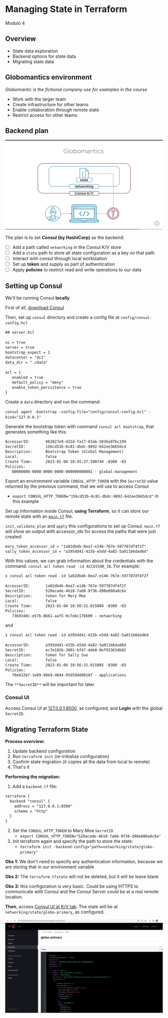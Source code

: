 # Managing State in Terraform
Modulo 4

## Overview

- State data exploration
- Backend options for state data
- Migrating state data

## Globomantics environment
*Globomantic is the fictional company use for examples in the course*

* Work with the larger team
* Create infrastructure for other teams
* Enable collaboration through remote state
* Restrict access for other teams

## Backend plan

![Backend plan](./../assets/globomantics_backend_plan.png)

The plan is to set **Consul (by HashiCorp)** as the backend:
- [ ] Add a path called `networking` in the Consul K/V store
- [ ] Add a `state` path to store all state configuration as a key on that path
- [ ] Interact with consul through local workstation
- [ ] Set up **token** and supply as part of authentication
- [ ] Apply **policies** to restrict read and write operations to our data

## Setting up Consul

We'll be running Consul **locally**

First of all, [download Consul](https://developer.hashicorp.com/consul/downloads)

Then, set up `consul` directory and create a config file at `config/consul-config.hcl`
```
## server.hcl

ui = true
server = true
bootstrap_expect = 1
datacenter = "dc1"
data_dir = "./data"

acl = {
   enabled = true
   default_policy = "deny"
   enable_token_persistence = true
}
```

Create a `data` directory and run the command: 

`consul agent -bootstrap -config-file="config/consul-config.hcl" -bind="127.0.0.1"`

Generate the bootstrap token with command `consul acl bootstrap`, that generates something like this:
```
AccessorID:       962827e9-d32d-fa17-83ab-5836a97bc199
SecretID:         156cd53b-6c81-dbdc-9892-642ee3665dcd
Description:      Bootstrap Token (Global Management)
Local:            false
Create Time:      2023-01-04 18:45:37.590744 -0300 -03
Policies:
   00000000-0000-0000-0000-000000000001 - global-management
```

Export an environment variable `CONSUL_HTTP_TOKEN` with the `SecretID` value returned by the previous command, that we will use to access Consul
   - `export CONSUL_HTTP_TOKEN="156cd53b-6c81-dbdc-9892-642ee3665dcd"` in this example

Set up information inside Consul, **using Terraform**, so it can store our remote state with an [`main.tf`](./consul/main.tf) file.

`init`, `validate`, `plan` and `apply` this configurations to set up Consul. `main.tf` will show an output with accessor_ids for access the paths that were just created:

```
mary_token_accessor_id = "1a02db4b-0ea7-e146-767e-597787df4f2f"
sally_token_accessor_id = "a395dd41-415b-e5dd-4a82-5a011b6dad6d"
```

With this values, we can grab information about the credentials with the command: `consul acl token read -id ACCESSOR_ID`. For example:

```
❯ consul acl token read -id 1a02db4b-0ea7-e146-767e-597787df4f2f

AccessorID:       1a02db4b-0ea7-e146-767e-597787df4f2f
SecretID:         520acade-4610-7a68-9f36-d98e680a8c6e
Description:      token for Mary Moe
Local:            false
Create Time:      2023-01-04 18:56:31.015084 -0300 -03
Policies:
   73b9340c-e57b-8b61-aaf5-9c7e6c176b09 - networking
```

and

```
❯ consul acl token read -id a395dd41-415b-e5dd-4a82-5a011b6dad6d

AccessorID:       a395dd41-415b-e5dd-4a82-5a011b6dad6d
SecretID:         ec7e1826-3801-bf67-4de0-0ef933634b82
Description:      token for Sally Sue
Local:            false
Create Time:      2023-01-04 18:56:31.015085 -0300 -03
Policies:
   f8e632b7-1e09-99e9-d844-95d5ddd80187 - applications
```

The `**SecretID**` will be important for later.

### Consul UI

Access Consul UI at [127.0.0.1:8500](http://127.0.0.1:8500/ui/dc1/services), as configured, and **LogIn** with the global `SecretID`.

## Migrating Terraform State

**Process overview:**
 1. Update backend configuration
 2. Run `terraform init` (re-initialize configuration)
 3. Confirm state migration (it copies all the data from local to remote)
 4. That's it

**Performing the migration:**
1. Add a `backend.tf` file:
```
terraform {
  backend "consul" {
    address = "127.0.0.1:8500"
    scheme = "http"
  }
}
```
2. Set the `CONSUL_HTTP_TOKEN` to Mary Moe `SecretID`
   - `export CONSUL_HTTP_TOKEN="520acade-4610-7a68-9f36-d98e680a8c6e"`
3. Init terraform again and specify the path to store the state:
   - `terraform init -backend-config="path=networking/state/globo-primary"`


**Obs 1:** We don't need to specify any authentication information, because we are storing that in our environment variable

**Obs 2:** The `terraform.tfstate` will not be deleted, but it will be leave blank

**Obs 3:** this configuration is very basic. Could be using HTTPS to communicate with Consul and the Consul Server could be at a real remote location.

**Then**, access [Consul UI at K/V tab](http://127.0.0.1:8500/ui/dc1/kv). The state will be at `networking/state/globo-primary`, as configured.

![Our Terraform State now stored in Consul](../assets/tf_state_stored_in_consul.png)

